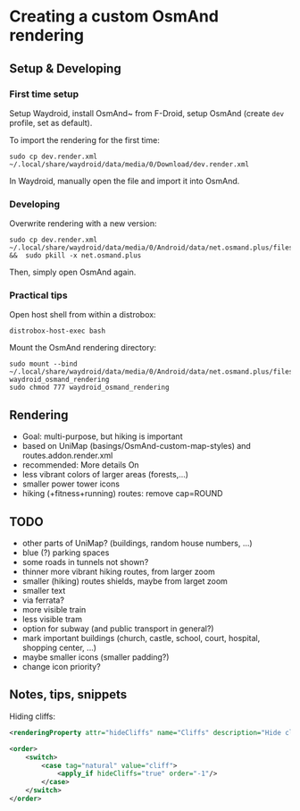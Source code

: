 # Creating a custom OsmAnd rendering

## Setup & Developing

### First time setup

Setup Waydroid, install OsmAnd~ from F-Droid, setup OsmAnd (create `dev` profile, set as default).

To import the rendering for the first time:
```
sudo cp dev.render.xml ~/.local/share/waydroid/data/media/0/Download/dev.render.xml
```
In Waydroid, manually open the file and import it into OsmAnd.


### Developing

Overwrite rendering with a new version:
```
sudo cp dev.render.xml ~/.local/share/waydroid/data/media/0/Android/data/net.osmand.plus/files/rendering/dev.render.xml  &&  sudo pkill -x net.osmand.plus
```
Then, simply open OsmAnd again.


### Practical tips

Open host shell from within a distrobox:
```
distrobox-host-exec bash
```

Mount the OsmAnd rendering directory:
```
sudo mount --bind ~/.local/share/waydroid/data/media/0/Android/data/net.osmand.plus/files/rendering waydroid_osmand_rendering
sudo chmod 777 waydroid_osmand_rendering
```


## Rendering

- Goal: multi-purpose, but hiking is important
- based on UniMap (basings/OsmAnd-custom-map-styles) and routes.addon.render.xml
- recommended: More details On
- less vibrant colors of larger areas (forests,...)
- smaller power tower icons
- hiking (+fitness+running) routes: remove cap=ROUND



## TODO
- other parts of UniMap? (buildings, random house numbers, ...)
- blue (?) parking spaces
- some roads in tunnels not shown?
- thinner more vibrant hiking routes, from larger zoom
- smaller (hiking) routes shields, maybe from larget zoom
- smaller text
- via ferrata?
- more visible train
- less visible tram
- option for subway (and public transport in general?)
- mark important buildings (church, castle, school, court, hospital, shopping center, ...)
- maybe smaller icons (smaller padding?)
- change icon priority?

## Notes, tips, snippets
Hiding cliffs:
```xml
<renderingProperty attr="hideCliffs" name="Cliffs" description="Hide cliffs" type="boolean" possibleValues="" category="hide"/>

<order>
    <switch>
        <case tag="natural" value="cliff">
            <apply_if hideCliffs="true" order="-1"/>
        </case>
    </switch>
</order>
```


